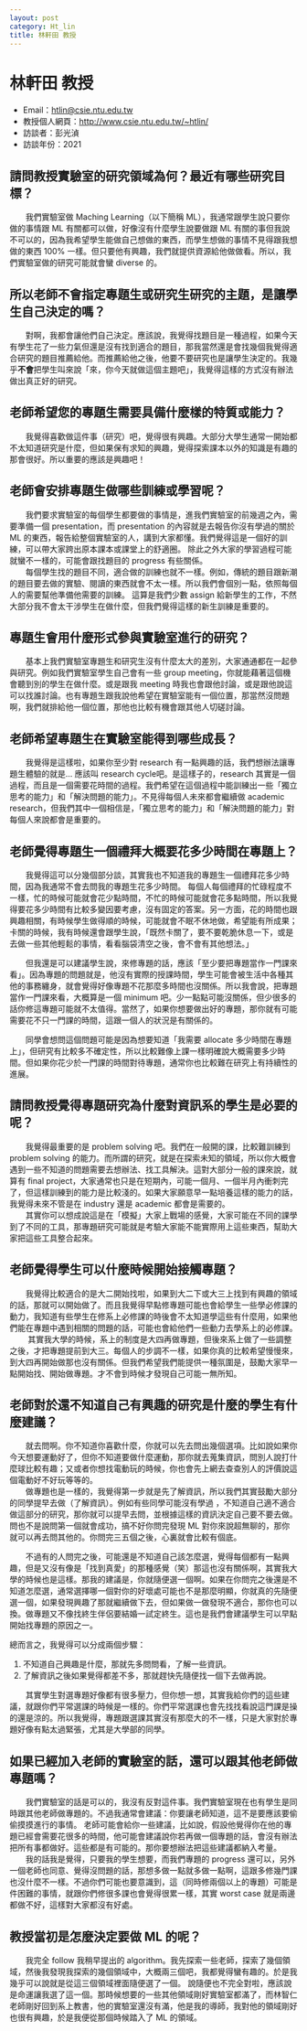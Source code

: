 ```yaml
---
layout: post
category: Ht_lin
title: 林軒田 教授
---
```


#  林軒田 教授

- Email：htlin@csie.ntu.edu.tw
- 教授個人網頁：<http://www.csie.ntu.edu.tw/~htlin/>
- 訪談者：彭光湞
- 訪談年份：2021

## 請問教授實驗室的研究領域為何？最近有哪些研究目標？
&emsp;&emsp;我們實驗室做 Maching Learning（以下簡稱 ML），我通常跟學生說只要你做的事情跟 ML 有關都可以做，好像沒有什麼學生說要做跟 ML 有關的事但我說不可以的，因為我希望學生能做自己想做的東西，而學生想做的事情不見得跟我想做的東西 100% 一樣。但只要他有興趣，我們就提供資源給他做做看。所以，我們實驗室做的研究可能就會蠻 diverse 的。

## 所以老師不會指定專題生或研究生研究的主題，是讓學生自己決定的嗎？

&emsp;&emsp;對啊，我都會讓他們自己決定。應該說，我覺得找題目是一種過程，如果今天有學生花了一些力氣但還是沒有找到適合的題目，那我當然還是會找幾個我覺得適合研究的題目推薦給他。而推薦給他之後，他要不要研究也是讓學生決定的。我幾乎**不會**把學生叫來說「來，你今天就做這個主題吧」，我覺得這樣的方式沒有辦法做出真正好的研究。

## 老師希望您的專題生需要具備什麼樣的特質或能力？

&emsp;&emsp;我覺得喜歡做這件事（研究）吧，覺得很有興趣。大部分大學生通常一開始都不太知道研究是什麼，但如果保有求知的興趣，覺得探索課本以外的知識是有趣的那會很好。所以重要的應該是興趣吧！

## 老師會安排專題生做哪些訓練或學習呢？
&emsp;&emsp;我們要求實驗室的每個學生都要做的事情是，進我們實驗室的前幾週之內，需要準備一個 presentation，而 presentation 的內容就是去報告你沒有學過的關於 ML 的東西，報告給整個實驗室的人，講到大家都懂。我們覺得這是一個好的訓練，可以帶大家跨出原本課本或課堂上的舒適圈。
除此之外大家的學習過程可能就蠻不一樣的，可能會跟找題目的 progress 有些關係。<br>&emsp;&emsp;每個學生找的題目不同，適合做的訓練也就不一樣。例如，傳統的題目跟新潮的題目要去做的實驗、閱讀的東西就會不太一樣。所以我們會個別一點，依照每個人的需要幫他準備他需要的訓練。
這算是我們少數 assign 給新學生的工作，不然大部分我不會太干涉學生在做什麼，但我們覺得這樣的新生訓練是重要的。

## 專題生會用什麼形式參與實驗室進行的研究？
&emsp;&emsp;基本上我們實驗室專題生和研究生沒有什麼太大的差別，大家通通都在一起參與研究。例如我們實驗室學生自己會有一些 group meeting，你就能藉著這個機會聽到別的學生在做什麼。或是跟我 meeting 時我也會跟他討論，或是跟他說這可以找誰討論。也有專題生跟我說他希望在實驗室能有一個位置，那當然沒問題啊，我們就排給他一個位置，那他也比較有機會跟其他人切磋討論。

## 老師希望專題生在實驗室能得到哪些成長？
&emsp;&emsp;我覺得是這樣啦，如果你至少對 research 有一點興趣的話，我們想辦法讓專題生體驗的就是... 應該叫 research cycle吧。是這樣子的，research 其實是一個過程，而且是一個需要花時間的過程。我們希望在這個過程中能訓練出一些「獨立思考的能力」和「解決問題的能力」。不見得每個人未來都會繼續做 academic research，但我們其中一個相信是，「獨立思考的能力」和「解決問題的能力」對每個人來說都會是重要的。

## 老師覺得專題生一個禮拜大概要花多少時間在專題上？
&emsp;&emsp;我覺得這可以分幾個部分談，其實我也不知道我的專題生一個禮拜花多少時間，因為我通常不會去問我的專題生花多少時間。
每個人每個禮拜的忙碌程度不一樣，忙的時候可能就會花少點時間，不忙的時候可能就會花多點時間，所以我覺得要花多少時間有比較多變因要考慮，沒有固定的答案。另一方面，花的時間也跟興趣相關，有時候學生做得順的時候，可能就會不眠不休地做，希望能有所成果；卡關的時候，我有時候還會跟學生說，「既然卡關了，要不要乾脆休息一下，或是去做一些其他輕鬆的事情，看看腦袋清空之後，會不會有其他想法。」

&emsp;&emsp;但我還是可以建議學生說，來修專題的話，應該「至少要把專題當作一門課來看」。因為專題的問題就是，他沒有實際的授課時間，學生可能會被生活中各種其他的事務纏身，就會覺得好像專題不花那麼多時間也沒關係。所以我會說，把專題當作一門課來看，大概算是一個 minimum 吧。少一點點可能沒關係，但少很多的話你修這專題可能就不太值得。當然了，如果你想要做出好的專題，那你就有可能需要花不只一門課的時間，這跟一個人的狀況是有關係的。

&emsp;&emsp;同學會想問這個問題可能是因為想要知道「我需要 allocate 多少時間在專題上」，但研究有比較多不確定性，所以比較難像上課一樣明確說大概需要多少時間。但如果你花少於一門課的時間對待專題，通常你也比較難在研究上有持續性的進展。

## 請問教授覺得專題研究為什麼對資訊系的學生是必要的呢？
&emsp;&emsp;我覺得最重要的是 problem solving 吧。我們在一般開的課，比較難訓練到 problem solving 的能力。而所謂的研究，就是在探索未知的領域，所以你大概會遇到一些不知道的問題需要去想辦法、找工具解決。這對大部分一般的課來說，就算有 final project，大家通常也只是在短期內，可能一個月、一個半月內衝刺完了，但這樣訓練到的能力是比較淺的。如果大家願意早一點培養這樣的能力的話，我覺得未來不管是在 industry 還是 academic 都會是需要的。
<br>&emsp;&emsp;其實你可以想成說這是在「模擬」大家上戰場的感覺，大家可能在不同的課學到了不同的工具，那專題研究可能就是考驗大家能不能實際用上這些東西，幫助大家把這些工具整合起來。

## 老師覺得學生可以什麼時候開始接觸專題？
&emsp;&emsp;我覺得比較適合的是大二開始找啦，如果到大二下或大三上找到有興趣的領域的話，那就可以開始做了。而且我覺得早點修專題可能也會給學生一些學必修課的動力，我知道有些學生在修系上必修課的時後會不太知道學這些有什麼用，如果他們能在專題中遇到相關的問題的話，可能也會給他們一些動力去學系上的必修課。<br>&emsp;&emsp;
其實我大學的時候，系上的制度是大四再做專題，但後來系上做了一些調整之後，才把專題提前到大三。每個人的步調不一樣，如果你真的比較希望慢慢來，到大四再開始做那也沒有關係。但我們希望我們能提供一種氛圍是，鼓勵大家早一點開始找、開始做專題。才不會到時候才發現自己可能一無所知。

## 老師對於還不知道自己有興趣的研究是什麼的學生有什麼建議？
&emsp;&emsp;就去問啊。你不知道你喜歡什麼，你就可以先去問出幾個選項。比如說如果你今天想要運動好了，但你不知道要做什麼運動，那你就去蒐集資訊，問別人說打什麼球比較有趣；又或者你想找電動玩的時候，你也會先上網去查查別人的評價說這個電動好不好玩等等的。<br>&emsp;&emsp;做專題也是一樣的，我覺得第一步就是先了解資訊，所以我們其實鼓勵大部分的同學提早去做（了解資訊）。例如有些同學可能沒有學過 ，不知道自己適不適合做這部分的研究，那你就可以提早去問，並根據這樣的資訊決定自己要不要去做。問也不是說問第一個就會成功，搞不好你問完發現 ML 對你來說超無聊的，那你就可以再去問其他的。你問完三五個之後，心裏就會比較有個底。

&emsp;&emsp;不過有的人問完之後，可能還是不知道自己該怎麼選，覺得每個都有一點興趣，但是又沒有像是「找到真愛」的那種感覺（笑）那這也沒有關係啊，其實我大學的時候也是這樣。那我的建議是，你就隨便選一個啊。如果在你問完之後還是不知道怎麼選，通常選擇哪一個對你的好壞處可能也不是那麼明顯，你就真的先隨便選一個，如果發現興趣了那就繼續做下去，但如果做一做發現不適合，那你也可以換。做專題又不像找終生伴侶要結婚一試定終生。這也是我們會建議學生可以早點開始找專題的原因之一。

總而言之，我覺得可以分成兩個步驟：
1. 不知道自己興趣是什麼，那就先多問問看，了解一些資訊。
2. 了解資訊之後如果覺得都差不多，那就趕快先隨便找一個下去做再說。

&emsp;&emsp;其實學生對選專題好像都有很多壓力，但你想一想，其實我給你們的這些建議，就跟你們平常選課的時候是一樣的。你們平常選課也會先找找看說這門課是操的還是涼的。所以我覺得，專題跟選課其實沒有那麼大的不一樣，只是大家對於專題好像有點太過緊張，尤其是大學部的同學。

## 如果已經加入老師的實驗室的話，還可以跟其他老師做專題嗎？
&emsp;&emsp;我們實驗室的話是可以的，我沒有反對這件事。我們實驗室現在也有學生是同時跟其他老師做專題的。不過我通常會建議：你要讓老師知道，這不是要應該要偷偷摸摸進行的事情。
老師可能會給你一些建議，比如說，假設他覺得你在他的專題已經會需要花很多的時間，他可能會建議說你若再做一個專題的話，會沒有辦法把所有事都做好。這些都是有可能的。那你要想辦法把這些建議都納入考量。<br>&emsp;&emsp;我的話我是覺得，只要我的學生想要，而我們專題的 progress 還可以，另外一個老師也同意、覺得沒問題的話，那想多做一點就多做一點啊，這跟多修幾門課也沒什麼不一樣。不過你們可能也要意識到，這（同時修兩個以上的專題）可能是件困難的事情，就跟你們修很多課也會覺得很累一樣，其實 worst case 就是兩邊都做不好，這樣對大家都沒有好處。

## 教授當初是怎麼決定要做 ML 的呢？
&emsp;&emsp;我完全 follow 我稍早提出的 algorithm。我先探索一些老師，探索了幾個領域，然後我發現我探索的幾個領域中，大概兩三個吧，我都覺得蠻有趣的。於是我幾乎可以說就是從這三個領域裡面隨便選了一個。
說隨便也不完全對啦，應該說是命運讓我選了這一個。那時候想要的一些其他領域剛好實驗室都滿了，而林智仁老師剛好回到系上教書，他的實驗室還沒有滿，他是我的導師，我對他的領域剛好也很有興趣，於是我便從那個時候踏入了 ML 的領域。
